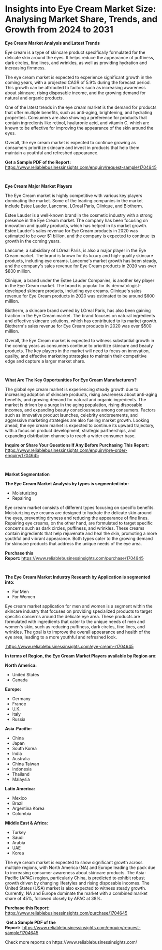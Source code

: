 <p><h1>Insights into Eye Cream Market Size: Analysing Market Share, Trends, and Growth from 2024 to 2031</h1></p><p><strong>Eye Cream Market Analysis and Latest Trends</strong></p>
<p><p>Eye cream is a type of skincare product specifically formulated for the delicate skin around the eyes. It helps reduce the appearance of puffiness, dark circles, fine lines, and wrinkles, as well as providing hydration and increasing firmness.</p><p>The eye cream market is expected to experience significant growth in the coming years, with a projected CAGR of 5.9% during the forecast period. This growth can be attributed to factors such as increasing awareness about skincare, rising disposable income, and the growing demand for natural and organic products.</p><p>One of the latest trends in the eye cream market is the demand for products that offer multiple benefits, such as anti-aging, brightening, and hydrating properties. Consumers are also showing a preference for products that contain ingredients like retinol, hyaluronic acid, and vitamin C, which are known to be effective for improving the appearance of the skin around the eyes.</p><p>Overall, the eye cream market is expected to continue growing as consumers prioritize skincare and invest in products that help them maintain a youthful and refreshed appearance.</p></p>
<p><strong>Get a Sample PDF of the Report:&nbsp;</strong> <a href="https://www.reliablebusinessinsights.com/enquiry/request-sample/1704645">https://www.reliablebusinessinsights.com/enquiry/request-sample/1704645</a></p>
<p>&nbsp;</p>
<p><strong>Eye Cream Major Market Players</strong></p>
<p><p>The Eye Cream market is highly competitive with various key players dominating the market. Some of the leading companies in the market include Estee Lauder, Lancome, LOreal Paris, Clinique, and Biotherm.</p><p>Estee Lauder is a well-known brand in the cosmetic industry with a strong presence in the Eye Cream market. The company has been focusing on innovation and quality products, which has helped in its market growth. Estee Lauder's sales revenue for Eye Cream products in 2020 was estimated to be over $1 billion, and the company is expected to continue its growth in the coming years.</p><p>Lancome, a subsidiary of LOreal Paris, is also a major player in the Eye Cream market. The brand is known for its luxury and high-quality skincare products, including eye creams. Lancome's market growth has been steady, and the company's sales revenue for Eye Cream products in 2020 was over $800 million.</p><p>Clinique, a brand under the Estee Lauder Companies, is another key player in the Eye Cream market. The brand is popular for its dermatologist-developed skincare products, including eye creams. Clinique's sales revenue for Eye Cream products in 2020 was estimated to be around $600 million.</p><p>Biotherm, a skincare brand owned by LOreal Paris, has also been gaining traction in the Eye Cream market. The brand focuses on natural ingredients and effective skincare solutions, which has contributed to its market growth. Biotherm's sales revenue for Eye Cream products in 2020 was over $500 million.</p><p>Overall, the Eye Cream market is expected to witness substantial growth in the coming years as consumers continue to prioritize skincare and beauty products. The key players in the market will need to focus on innovation, quality, and effective marketing strategies to maintain their competitive edge and capture a larger market share.</p></p>
<p>&nbsp;</p>
<p><strong>What Are The Key Opportunities For Eye Cream Manufacturers?</strong></p>
<p><p>The global eye cream market is experiencing steady growth due to increasing adoption of skincare products, rising awareness about anti-aging benefits, and growing demand for natural and organic ingredients. The market is driven by a surge in the aging population, rising disposable incomes, and expanding beauty consciousness among consumers. Factors such as innovative product launches, celebrity endorsements, and aggressive marketing strategies are also fueling market growth. Looking ahead, the eye cream market is expected to continue its upward trajectory, with a focus on product development, strategic partnerships, and expanding distribution channels to reach a wider consumer base.</p></p>
<p><strong>Inquire or Share Your Questions If Any Before Purchasing This Report:</strong> <a href="https://www.reliablebusinessinsights.com/enquiry/pre-order-enquiry/1704645">https://www.reliablebusinessinsights.com/enquiry/pre-order-enquiry/1704645</a></p>
<p>&nbsp;</p>
<p><strong>Market Segmentation</strong></p>
<p><strong>The Eye Cream Market Analysis by types is segmented into:</strong></p>
<p><ul><li>Moisturizing</li><li>Repairing</li></ul></p>
<p><p>Eye cream market consists of different types focusing on specific benefits. Moisturizing eye creams are designed to hydrate the delicate skin around the eyes, preventing dryness and reducing the appearance of fine lines. Repairing eye creams, on the other hand, are formulated to target specific concerns such as dark circles, puffiness, and wrinkles. These creams contain ingredients that help rejuvenate and heal the skin, promoting a more youthful and vibrant appearance. Both types cater to the growing demand for skincare products that address the unique needs of the eye area.</p></p>
<p><strong>Purchase this Report:&nbsp;</strong><a href="https://www.reliablebusinessinsights.com/purchase/1704645">https://www.reliablebusinessinsights.com/purchase/1704645</a></p>
<p>&nbsp;</p>
<p><strong>The Eye Cream Market Industry Research by Application is segmented into:</strong></p>
<p><ul><li>For Men</li><li>For Women</li></ul></p>
<p><p>Eye cream market application for men and women is a segment within the skincare industry that focuses on providing specialized products to target specific concerns around the delicate eye area. These products are formulated with ingredients that cater to the unique needs of men and women's skin, such as reducing puffiness, dark circles, fine lines, and wrinkles. The goal is to improve the overall appearance and health of the eye area, leading to a more youthful and refreshed look.</p></p>
<p><a href="https://www.reliablebusinessinsights.com/eye-cream-r1704645">&nbsp;https://www.reliablebusinessinsights.com/eye-cream-r1704645</a></p>
<p><strong>In terms of Region, the Eye Cream Market Players available by Region are:</strong></p>
<p>
    <p> <strong> North America: </strong>
        <ul>
            <li>United States</li>
            <li>Canada</li>
        </ul>
        </p> 
    <p> <strong> Europe: </strong>
        <ul>
            <li>Germany</li>
            <li>France</li>
            <li>U.K.</li>
            <li>Italy</li>
            <li>Russia</li>
        </ul>
        </p> 
    <p> <strong> Asia-Pacific: </strong>
        <ul>
            <li>China</li>
            <li>Japan</li>
            <li>South Korea</li>
            <li>India</li>
            <li>Australia</li>
            <li>China Taiwan</li>
            <li>Indonesia</li>
            <li>Thailand</li>
            <li>Malaysia</li>
        </ul>
        </p> 
    <p> <strong> Latin America: </strong>
        <ul>
            <li>Mexico</li>
            <li>Brazil</li>
            <li>Argentina Korea</li>
            <li>Colombia</li>
        </ul>
        </p> 
    <p> <strong> Middle East & Africa: </strong>
        <ul>
            <li>Turkey</li>
            <li>Saudi</li>
            <li>Arabia</li>
            <li>UAE</li>
            <li>Korea</li>
        </ul>
    </p>
    </p>
<p><p>The eye cream market is expected to show significant growth across multiple regions, with North America (NA) and Europe leading the pack due to increasing consumer awareness about skincare products. The Asia-Pacific (APAC) region, particularly China, is predicted to exhibit robust growth driven by changing lifestyles and rising disposable incomes. The United States (USA) market is also expected to witness steady growth. Currently, NA and Europe dominate the market with a combined market share of 45%, followed closely by APAC at 38%.</p></p>
<p><strong>Purchase this Report: </strong><a href="https://www.reliablebusinessinsights.com/purchase/1704645">https://www.reliablebusinessinsights.com/purchase/1704645</a></p>
<p>&nbsp;<strong>Get a Sample PDF of the Report:&nbsp;&nbsp;</strong><a href="https://www.reliablebusinessinsights.com/enquiry/request-sample/1704645">https://www.reliablebusinessinsights.com/enquiry/request-sample/1704645</a></p>
<p><strong></strong></p>
<p>Check more reports on https://www.reliablebusinessinsights.com/</p>